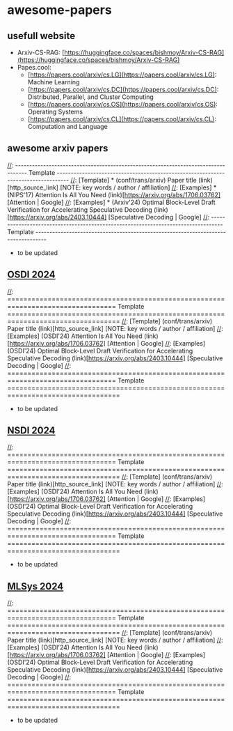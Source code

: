 # awesome-papers

## usefull website

* Arxiv-CS-RAG: [https://huggingface.co/spaces/bishmoy/Arxiv-CS-RAG](https://huggingface.co/spaces/bishmoy/Arxiv-CS-RAG)
* Papes.cool:
  * [https://papers.cool/arxiv/cs.LG](https://papers.cool/arxiv/cs.LG): Machine Learning
  * [https://papers.cool/arxiv/cs.DC](https://papers.cool/arxiv/cs.DC): Distributed, Parallel, and Cluster Computing
  * [https://papers.cool/arxiv/cs.OS](https://papers.cool/arxiv/cs.OS): Operating Systems
  * [https://papers.cool/arxiv/cs.CL](https://papers.cool/arxiv/cs.CL): Computation and Language



[//]: =============================================================================================================================================================================
## awesome arxiv papers

[//]: ---------------------------------------------------------------------------------- Template ----------------------------------------------------------------------------------
[//]: [Template] * (conf/trans/arxiv) Paper title (link)[http_source_link] [NOTE: key words / author / affiliation]
[//]: [Examples] * (NIPS'17) Attention Is All You Need (link)[https://arxiv.org/abs/1706.03762] [Attention | Google]
[//]: [Examples] * (Arxiv'24) Optimal Block-Level Draft Verification for Accelerating Speculative Decoding (link)[https://arxiv.org/abs/2403.10444] [Speculative Decoding | Google]
[//]: ---------------------------------------------------------------------------------- Template ----------------------------------------------------------------------------------

* to be updated


## [OSDI 2024](https://www.usenix.org/conference/osdi24)

[//]: ================================================================================= Template ==================================================================================
[//]: [Template] (conf/trans/arxiv) Paper title (link)[http_source_link] [NOTE: key words / author / affiliation]
[//]: [Examples] (OSDI'24) Attention Is All You Need (link)[https://arxiv.org/abs/1706.03762] [Attention | Google]
[//]: [Examples] (OSDI'24) Optimal Block-Level Draft Verification for Accelerating Speculative Decoding (link)[https://arxiv.org/abs/2403.10444] [Speculative Decoding | Google]
[//]: ================================================================================= Template ==================================================================================

* to be updated



## [NSDI 2024](https://)

[//]: ================================================================================= Template ==================================================================================
[//]: [Template] (conf/trans/arxiv) Paper title (link)[http_source_link] [NOTE: key words / author / affiliation]
[//]: [Examples] (OSDI'24) Attention Is All You Need (link)[https://arxiv.org/abs/1706.03762] [Attention | Google]
[//]: [Examples] (OSDI'24) Optimal Block-Level Draft Verification for Accelerating Speculative Decoding (link)[https://arxiv.org/abs/2403.10444] [Speculative Decoding | Google]
[//]: ================================================================================= Template ==================================================================================

* to be updated



## [MLSys 2024](https://mlsys.org/virtual/2024/papers.html?filter=titles)

[//]: ================================================================================= Template ==================================================================================
[//]: [Template] (conf/trans/arxiv) Paper title (link)[http_source_link] [NOTE: key words / author / affiliation]
[//]: [Examples] (OSDI'24) Attention Is All You Need (link)[https://arxiv.org/abs/1706.03762] [Attention | Google]
[//]: [Examples] (OSDI'24) Optimal Block-Level Draft Verification for Accelerating Speculative Decoding (link)[https://arxiv.org/abs/2403.10444] [Speculative Decoding | Google]
[//]: ================================================================================= Template ==================================================================================

* to be updated

